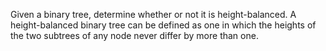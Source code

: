 Given a binary tree, determine whether or not it is height-balanced. A height-balanced binary tree can be defined as one in which the heights of the two subtrees of any node never differ by more than one.

